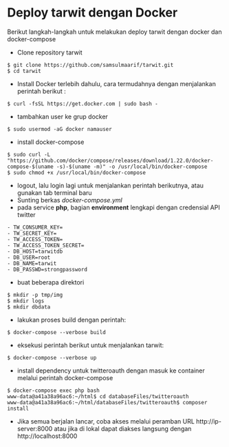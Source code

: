 # Deploy tarwit dengan Docker

Berikut langkah-langkah untuk melakukan deploy tarwit dengan docker dan docker-compose

- Clone repository tarwit 
```
$ git clone https://github.com/samsulmaarif/tarwit.git
$ cd tarwit
```

- Install Docker terlebih dahulu, cara termudahnya dengan menjalankan perintah berikut :
```
$ curl -fsSL https://get.docker.com | sudo bash -
```

- tambahkan user ke grup docker
```
$ sudo usermod -aG docker namauser
```
- install docker-compose
```
$ sudo curl -L "https://github.com/docker/compose/releases/download/1.22.0/docker-compose-$(uname -s)-$(uname -m)" -o /usr/local/bin/docker-compose
$ sudo chmod +x /usr/local/bin/docker-compose
```
- logout, lalu login lagi untuk menjalankan perintah berikutnya, atau gunakan tab terminal baru
- Sunting berkas *docker-compose.yml*
- pada service **php**, bagian **environment** lengkapi dengan credensial API twitter
```
- TW_CONSUMER_KEY=
- TW_SECRET_KEY=
- TW_ACCESS_TOKEN=
- TW_ACCESS_TOKEN_SECRET=
- DB_HOST=tarwitdb
- DB_USER=root
- DB_NAME=tarwit
- DB_PASSWD=strongpassword
```
- buat beberapa direktori
```
$ mkdir -p tmp/img
$ mkdir logs
$ mkdir dbdata
```
- lakukan proses build dengan perintah:
```
$ docker-compose --verbose build
```
- eksekusi perintah berikut untuk menjalankan tarwit:
```
$ docker-compose --verbose up
```
- install dependency untuk twitteroauth dengan masuk ke container melalui perintah docker-compose
```
$ docker-compose exec php bash
www-data@a41a38a96ac6:~/html$ cd databaseFiles/twitteroauth
www-data@a41a38a96ac6:~/html/databaseFiles/twitteroauth$ composer install
```
- Jika semua berjalan lancar, coba akses melalui peramban URL http://ip-server:8000 atau jika di lokal dapat diakses langsung dengan http://localhost:8000